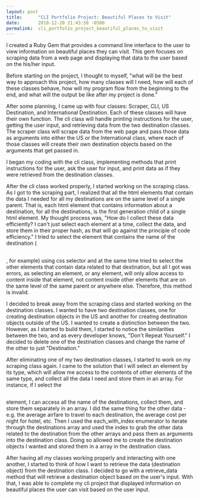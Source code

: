 ```yaml
---
layout: post
title:      "CLI Portfolio Project: Beautiful Places to Visit"
date:       2018-12-20 21:43:58 -0500
permalink:  cli_portfolio_project_beautiful_places_to_visit
---
```



I created a Ruby Gem that provides a command line interface to the user to view information on beautiful places they can visit. This gem focuses on scraping data from a web page and displaying that data to the user based on the his/her input. 

Before starting on the project, I thought to myself, "what will be the best way to approach this project, how many classes will I need, how will each of these classes behave, how will my program flow from the beginning to the end, and what will the output be like after my project is done." 

After some planning, I came up with four classes: Scraper, CLI, US Destination, and International Destination. Each of these classes will have their own function. The cli class will handle printing instructions for the user, getting the user input, and retrieving data from the two destination classes. The scraper class will scrape data from the web page and pass those data as arguments into either the US or the International class, where each of those classes will create their own destination objects based on the arguments that get passed in. 

I began my coding with the cli class, implementing methods that print instructions for the user, ask the user for input, and print data as if they were retrieved from the destination classes. 

After the cli class worked properly, I started working on the scraping class. As I got to the scraping part, I realized that all the html elements that contain the data I needed for all my destinations are on the same level of a single parent. That is, each html element that contains information about a destination, for all the destinations, is the first generation child of a single html element. My thought process was, "How do I collect these data efficiently? I can't just select each element at a time, collect the data, and store them in their proper hash, as that will go against the principle of code efficiency." I tried to select the element that contains the name of the destination (<h2></h2>, for example) using css selector and at the same time tried to select the other elements that contain data related to that destination, but all I got was errors, as selecting an element, or any element, will only allow access to content inside that element, not content inside other elements that are on the same level of the same parent or anywhere else. Therefore, this method is invalid. 

I decided to break away from the scraping class and started working on the destination classes. I wanted to have two destination classes, one for creating destination objects in the US and another for creating destination objects outside of the US. I wanted to create a distinction between the two. However, as I started to build them, I started to notice the similarities between the two, and as every developer knows, "Don't Repeat Yourself." I decided to delete one of the destination classes and change the name of the other to just "Destination."

After eliminating one of my two destination classes, I started to work on my scraping class again. I came to the solution that I will select an element by its type, which will allow me access to the contents of other elements of the same type, and collect all the data I need and store them in an array. For instance, if I select the <h2></h2> element, I can access all the name of the destinations, collect them, and store them separately in an array. I did the same thing for the other data - e.g. the average airfare to travel to each destination, the average cost per night for hotel, etc. Then I used the each_with_index enumerator to iterate through the destinations array and used the index to grab the other data related to the destination from the other arrays and pass them as arguments into the destination class. Doing so allowed me to create the destination objects I wanted and stored them in a array in the destination class. 

After having all my classes working properly and interacting with one another, I started to think of how I want to retrieve the data (destination object) from the destination class. I decided to go with a retrieve_data method that will retrieve a destination object based on the user's input. With that, I was able to complete my cli project that displayed information on beautiful places the user can visit based on the user input.
